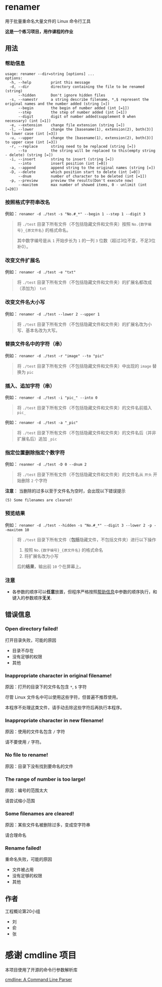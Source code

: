 # renamer
用于批量重命名大量文件的 Linux 命令行工具

**这是一个练习项目，用作课程的作业**

## 用法
### 帮助信息
```
usage: renamer --dir=string [options] ...
options:
  -h, --help         print this message
  -d, --dir          directory containing the file to be renamed (string)
      --hidden       Don't ignore hidden files
  -s, --namestr      a string describe filename, *,$ represent the original names and the number added (string [=])
      --begin        the begin of number added (int [=1])
      --step         the step of number added (int [=1])
      --digit        digit of number added(supplement 0 when necessary) (int [=1])
  -e, --extension    change file extension (string [=])
  -l, --lower        change the [basename(1), extension(2), both(3)] to lower case (int [=3])
  -u, --upper        change the [basename(1), extension(2), both(3)] to upper case (int [=3])
  -r, --replace      string need to be replaced (string [=])
      --to           the string will be replaced to this(empty string - delete) (string [=])
  -i, --insert       string to insert (string [=])
      --into         insert position (int [=0])
  -a, --append       append string to the original names (string [=])
  -D, --delete       which position start to delete (int [=0])
      --dnum         number of character to be deleted (int [=1])
  -p, --preview      preview the results(Don't execute now)
      --maxitem      max number of showed items, 0 - unlimit (int [=20])
```
### 按照格式字符串改名

例如： `renamer -d ./test -s "No.#_*" --begin 1 --step 1 --digit 3`

>将 `./test` 目录下所有文件（不包括隐藏文件和文件夹）按照 `No.{数字编号}_{原文件名}` 的格式命名。
>
>其中数字编号是从 `1` 开始步长为 `1` 的一列 `3` 位数（超过3位不变，不足3位补0）。

### 改变文件扩展名

例如： `renamer -d ./test -e "txt"`

>将 `./test` 目录下所有文件（不包括隐藏文件和文件夹）的扩展名都改成（添加为） `txt`

### 改变文件名大小写

例如： `renamer -d ./test --lower 2 --upper 1`

>将 `./test` 目录下所有文件（不包括隐藏文件和文件夹）的扩展名改为小写、基本名改为大写。
### 替换文件名中的字符（串）

例如： `renamer -d ./test -r "image" --to "pic"`

>将 `./test` 目录下所有文件（不包括隐藏文件和文件夹）中出现的 `image` 替换为 `pic`

### 插入、追加字符（串）

例如： `renamer -d ./test -i "pic_" --into 0`

>将 `./test` 目录下所有文件（不包括隐藏文件和文件夹）的文件名前插入 `pic_`

例如： `renamer -d ./test -a "_pic"`

>将 `./test` 目录下所有文件（不包括隐藏文件和文件夹）的文件名后（并非扩展名后）追加 `_pic`

### 指定位置删除指定个数字符

例如： `reanmer -d ./test -D 0 --dnum 2`

>将 `./test` 目录下所有文件（不包括隐藏文件和文件夹）的文件名从 `开头` 开始删除 `2` 个字符

**注意**： 当删除的过多以至于文件名为空时，会出现以下错误提示

    (5) Some filenames are cleared!

### 预览结果

例如： `renamer -d ./test --hidden -s "No.#_*" --digit 3 --lower 2 -p --maxitem 10`

>将 `./test` 目录下所有文件（**包括**隐藏文件，不包括文件夹）进行以下操作
>
>1. 按照 `No.{数字编号}_{原文件名}` 的格式命名
>2. 将扩展名改为小写
>
>后的**结果**，输出前 `10` 个在屏幕上。

### 注意

+ 各参数的顺序可以**任意**放置，但程序严格按照[帮助信息](#帮助信息)中参数的顺序执行，和键入的参数顺序**无关**.

## 错误信息

### Open directory failed!

打开目录失败，可能的原因

+ 目录不存在
+ 没有足够的权限
+ 其他

### Inappropriate character in original filename!

原因：打开的目录下的文件名包含 `*`, `$` 字符

尽管 Linux 文件名中可以使用这些字符，但普遍不推荐使用。

本程序不处理这类文件，请手动去除这些字符后再执行本程序。

### Inappropriate character in new filename!

原因：使用的文件名包含 `/` 字符

请不要使用 `/` 字符。

### No file to rename!

原因：目录下没有找到要命名的文件

### The range of number is too large!

原因：编号的范围太大

请尝试缩小范围

### Some filenames are cleared!

原因：某些文件名被删除过多，变成空字符串

请合理命名

### Rename failed!

重命名失败，可能的原因

+ 文件被占用
+ 没有足够的权限
+ 其他

## 作者

工程概论第20小组

+ 刘
+ 俞
+ 张

# 感谢 cmdline 项目

本项目使用了开源的命令行参数解析库

[cmdline: A Command Line Parser](https://github.com/tanakh/cmdline)


